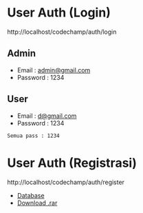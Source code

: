 # User Auth (Login)

http://localhost/codechamp/auth/login

## Admin

- Email : admin@gmail.com
- Password : 1234

## User

- Email : d@gmail.com
- Password : 1234

`Semua pass : 1234`

# User Auth (Registrasi)

http://localhost/codechamp/auth/register

- [Database](https://github.com/xionnx/codechamp/tree/main/db)
- [Download .rar](https://github.com/xionnx/codechamp/releases/tag/v1.0.0)
